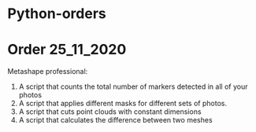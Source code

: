 # Python-orders


# Order 25_11_2020

Metashape professional:

1. A script that counts the total number of markers detected in all of your photos
2. A script that applies different masks for different sets of photos.
3. A script that cuts point clouds with constant dimensions
4. A script that calculates the difference between two meshes
